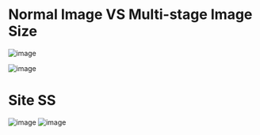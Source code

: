 # Normal Image VS Multi-stage Image Size
![image](https://github.com/umer6921/multi-stage-docker/assets/75561123/08994332-714f-4cd0-95d9-e8e639854bd2)

![image](https://github.com/umer6921/multi-stage-docker/assets/75561123/555a374f-5d02-4996-9802-fd2b3db57f21)

# Site SS
![image](https://github.com/umer6921/multi-stage-docker/assets/75561123/2cd54e68-bd54-4220-a24e-d0baf7022b77)
![image](https://github.com/umer6921/multi-stage-docker/assets/75561123/d71f3c9c-9098-4d87-9174-614dde69a3cd)
